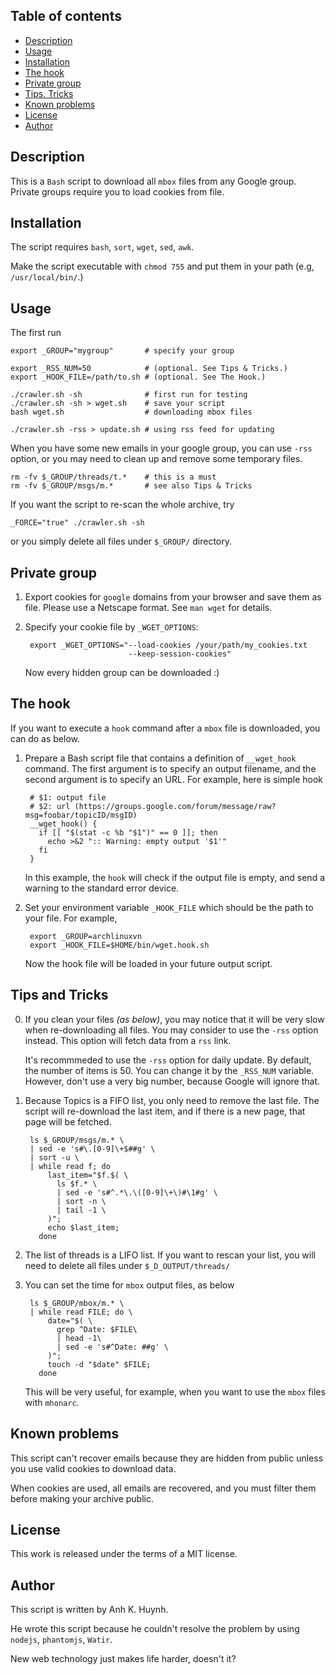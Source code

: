 ## Table of contents

* [Description](#description)
* [Usage](#usage)
* [Installation](#installation)
* [The hook](#the-hook)
* [Private group](#private-group)
* [Tips. Tricks](#tips-and-tricks)
* [Known problems](#known-problems)
* [License](#license)
* [Author](#author)

## Description

This is a `Bash` script to download all `mbox` files from
any Google group. Private groups require you to load cookies from file.

## Installation

The script requires `bash`, `sort`, `wget`, `sed`, `awk`.

Make the script executable with `chmod 755` and put them in your path
(e.g, `/usr/local/bin/`.)

## Usage

The first run

    export _GROUP="mygroup"       # specify your group

    export _RSS_NUM=50            # (optional. See Tips & Tricks.)
    export _HOOK_FILE=/path/to.sh # (optional. See The Hook.)

    ./crawler.sh -sh              # first run for testing
    ./crawler.sh -sh > wget.sh    # save your script
    bash wget.sh                  # downloading mbox files

    ./crawler.sh -rss > update.sh # using rss feed for updating

When you have some new emails in your google group, you can use `-rss`
option, or you may need to clean up and remove some temporary files.

    rm -fv $_GROUP/threads/t.*    # this is a must
    rm -fv $_GROUP/msgs/m.*       # see also Tips & Tricks

If you want the script to re-scan the whole archive, try

    _FORCE="true" ./crawler.sh -sh

or you simply delete all files under `$_GROUP/` directory.

## Private group

1. Export cookies for `google` domains from your browser and
   save them as file.
   Please use a Netscape format. See `man wget` for details.

2. Specify your cookie file by `_WGET_OPTIONS`:

        export _WGET_OPTIONS="--load-cookies /your/path/my_cookies.txt
                              --keep-session-cookies"

   Now every hidden group can be downloaded :)

## The hook

If you want to execute a `hook` command after a `mbox` file is downloaded,
you can do as below.

1. Prepare a Bash script file that contains a definition of `__wget_hook`
   command. The first argument is to specify an output filename, and the
   second argument is to specify an URL. For example, here is simple hook

        # $1: output file
        # $2: url (https://groups.google.com/forum/message/raw?msg=foobar/topicID/msgID)
        __wget_hook() {
          if [[ "$(stat -c %b "$1")" == 0 ]]; then
            echo >&2 ":: Warning: empty output '$1'"
          fi
        }

    In this example, the `hook` will check if the output file is empty,
    and send a warning to the standard error device.

2. Set your environment variable `_HOOK_FILE` which should be the path
   to your file. For example,

        export _GROUP=archlinuxvn
        export _HOOK_FILE=$HOME/bin/wget.hook.sh

   Now the hook file will be loaded in your future output script.

## Tips and Tricks

0. If you clean your files _(as below)_, you may notice that it will be
   very slow when re-downloading all files. You may consider to use
   the `-rss` option instead. This option will fetch data from a `rss` link.

   It's recommmeded to use the `-rss` option for daily update. By default,
   the number of items is 50. You can change it by the `_RSS_NUM` variable.
   However, don't use a very big number, because Google will ignore that.

1. Because Topics is a FIFO list, you only need to remove the last file.
   The script will re-download the last item, and if there is a new page,
   that page will be fetched.

        ls $_GROUP/msgs/m.* \
        | sed -e 's#\.[0-9]\+$##g' \
        | sort -u \
        | while read f; do
            last_item="$f.$( \
              ls $f.* \
              | sed -e 's#^.*\.\([0-9]\+\)#\1#g' \
              | sort -n \
              | tail -1 \
            )";
            echo $last_item;
          done

2. The list of threads is a LIFO list. If you want to rescan your list,
   you will need to delete all files under `$_D_OUTPUT/threads/`

3. You can set the time for `mbox` output files, as below

        ls $_GROUP/mbox/m.* \
        | while read FILE; do \
            date="$( \
              grep ^Date: $FILE\
              | head -1\
              | sed -e 's#^Date: ##g' \
            )";
            touch -d "$date" $FILE;
          done

    This will be very useful, for example, when you want to use the
    `mbox` files with `mhonarc`.

## Known problems

This script can't recover emails because they are hidden from public
unless you use valid cookies to download data.

When cookies are used, all emails are recovered, and you must filter
them before making your archive public.

## License

This work is released under the terms of a MIT license.

## Author

This script is written by Anh K. Huynh.

He wrote this script because he couldn't resolve the problem by using
`nodejs`, `phantomjs`, `Watir`.

New web technology just makes life harder, doesn't it?
